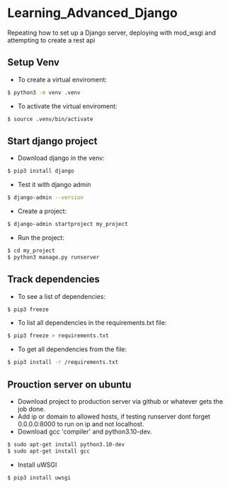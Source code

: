 # Learning_Advanced_Django
Repeating how to set up a Django server, deploying with mod_wsgi and attempting to create a rest api

## Setup Venv
* To create a virtual enviroment: 
```bash
$ python3 -m venv .venv
```
* To activate the virtual enviroment: 
```bash
$ source .venv/bin/activate
``` 

## Start django project
* Download django in the venv: 
```bash
$ pip3 install django
```
* Test it with django admin
```bash
$ django-admin --version
```
* Create a project:
```bash
$ django-admin startproject my_project
```
* Run the project:
```bash
$ cd my_project
$ python3 manage.py runserver
```

## Track dependencies
* To see a list of dependencies:
```bash
$ pip3 freeze
```
* To list all dependencies in the requirements.txt file:
```bash
$ pip3 freeze > requirements.txt
```
* To get all dependencies from the file:
```bash
$ pip3 install -r /requirements.txt
```

## Prouction server on ubuntu
* Download project to production server via github or whatever gets the job done.
* Add ip or domain to allowed hosts, if testing runserver dont forget 0.0.0.0:8000 to run on ip and not localhost.
* Download gcc 'compiler' and python3.10-dev.
```bash
$ sudo apt-get install python3.10-dev
$ sudo apt-get install gcc
```
* Install uWSGI
```bash
$ pip3 install uwsgi
```